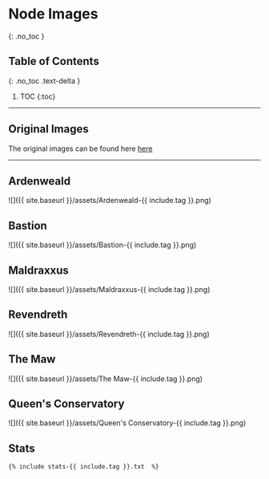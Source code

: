 
# Node Images
{: .no_toc }

## Table of Contents
{: .no_toc .text-delta }

1. TOC
{:toc}

---

## Original Images
The original images can be found here [here](https://github.com/Sillocan/wow-node-plotting/tree/main/assets)

---

## Ardenweald

![]({{ site.baseurl }}/assets/Ardenweald-{{ include.tag }}.png)

## Bastion

![]({{ site.baseurl }}/assets/Bastion-{{ include.tag }}.png)

## Maldraxxus

![]({{ site.baseurl }}/assets/Maldraxxus-{{ include.tag }}.png)

## Revendreth

![]({{ site.baseurl }}/assets/Revendreth-{{ include.tag }}.png)

## The Maw

![]({{ site.baseurl }}/assets/The Maw-{{ include.tag }}.png)

## Queen's Conservatory

![]({{ site.baseurl }}/assets/Queen's Conservatory-{{ include.tag }}.png)

## Stats

```
{% include stats-{{ include.tag }}.txt  %}

```

